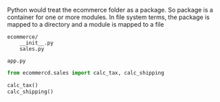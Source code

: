 Python would treat the ecommerce folder as a package. So package is a container for one or more modules. In file system terms, the package is mapped to a directory and a module is mapped to a file

```
ecommerce/
    __init__.py
    sales.py

app.py
```

```python
from ecommercd.sales import calc_tax, calc_shipping

calc_tax()
calc_shipping()
```

